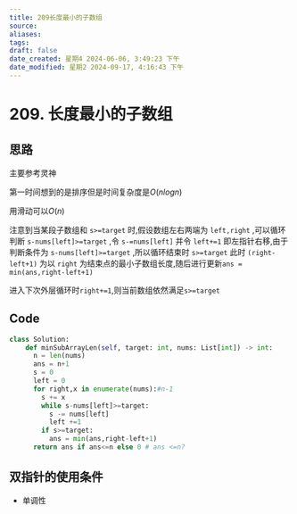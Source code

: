 ```yaml
---
title: 209长度最小的子数组
source: 
aliases: 
tags: 
draft: false
date_created: 星期4 2024-06-06, 3:49:23 下午
date_modified: 星期2 2024-09-17, 4:16:43 下午
---
```


# 209. 长度最小的子数组

## 思路

主要参考灵神

第一时间想到的是排序但是时间复杂度是$O(nlogn)$

用滑动可以$O(n)$

注意到当某段子数组和 `s>=target` 时,假设数组左右两端为 `left,right` ,可以循环判断 `s-nums[left]>=target` ,令 `s-=nums[left]` 并令 `left+=1` 即左指针右移,由于判断条件为 `s-nums[left]>=target` ,所以循环结束时 `s>=target` 此时 `(right-left+1)` 为以 `right` 为结束点的最小子数组长度,随后进行更新`ans = min(ans,right-left+1)`

进入下次外层循环时`right+=1`,则当前数组依然满足`s>=target`

## Code

```Python
class Solution:
    def minSubArrayLen(self, target: int, nums: List[int]) -> int:
      n = len(nums)
      ans = n+1
      s = 0
      left = 0
      for right,x in enumerate(nums):#n-1
        s += x
        while s-nums[left]>=target:
          s -= nums[left]
          left +=1
        if s>=target:
          ans = min(ans,right-left+1)
      return ans if ans<=n else 0 # ans <=n?
```

## 双指针的使用条件

* 单调性


